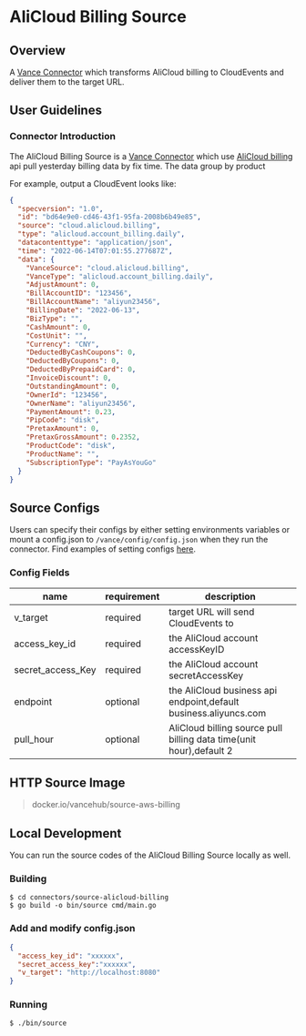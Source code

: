 # AliCloud Billing Source

## Overview

A [Vance Connector][vc] which transforms AliCloud billing to CloudEvents and deliver them to the target URL.

## User Guidelines

### Connector Introduction

The AliCloud Billing Source is a [Vance Connector][vc] which use [AliCloud billing][alibill] api pull yesterday billing data by fix time. 
The data group by product

For example, output a CloudEvent looks like:

```json
{
  "specversion": "1.0",
  "id": "bd64e9e0-cd46-43f1-95fa-2008b6b49e85",
  "source": "cloud.alicloud.billing",
  "type": "alicloud.account_billing.daily",
  "datacontenttype": "application/json",
  "time": "2022-06-14T07:01:55.277687Z",
  "data": {
    "VanceSource": "cloud.alicloud.billing",
    "VanceType": "alicloud.account_billing.daily",
    "AdjustAmount": 0,
    "BillAccountID": "123456",
    "BillAccountName": "aliyun23456",
    "BillingDate": "2022-06-13",
    "BizType": "",
    "CashAmount": 0,
    "CostUnit": "",
    "Currency": "CNY",
    "DeductedByCashCoupons": 0,
    "DeductedByCoupons": 0,
    "DeductedByPrepaidCard": 0,
    "InvoiceDiscount": 0,
    "OutstandingAmount": 0,
    "OwnerId": "123456",
    "OwnerName": "aliyun23456",
    "PaymentAmount": 0.23,
    "PipCode": "disk",
    "PretaxAmount": 0,
    "PretaxGrossAmount": 0.2352,
    "ProductCode": "disk",
    "ProductName": "",
    "SubscriptionType": "PayAsYouGo"
  }
}
```

## Source Configs

Users can specify their configs by either setting environments variables or mount a config.json to
`/vance/config/config.json` when they run the connector. Find examples of setting configs [here][config].

### Config Fields

| name              | requirement | description                                                           |
|-------------------|-------------|-----------------------------------------------------------------------|
| v_target          | required    | target URL will send CloudEvents to                                   |
| access_key_id     | required    | the AliCloud account accessKeyID                                      |
| secret_access_Key | required    | the AliCloud account secretAccessKey                                  | 
| endpoint          | optional    | the AliCloud business api endpoint,default business.aliyuncs.com      |
| pull_hour         | optional    | AliCloud billing source pull billing data time(unit hour),default 2   |


## HTTP Source Image

> docker.io/vancehub/source-aws-billing

## Local Development

You can run the source codes of the AliCloud Billing Source locally as well.

### Building

```shell
$ cd connectors/source-alicloud-billing
$ go build -o bin/source cmd/main.go
```

### Add and modify config.json

```json
{
  "access_key_id": "xxxxxx",
  "secret_access_key":"xxxxxx",
  "v_target": "http://localhost:8080"
}
```

### Running

```shell
$ ./bin/source
```

[vc]: https://github.com/linkall-labs/vance-docs/blob/main/docs/concept.md
[config]: https://github.com/linkall-labs/vance-docs/blob/main/docs/connector.md
[alibill]: https://help.aliyun.com/document_detail/142608.html